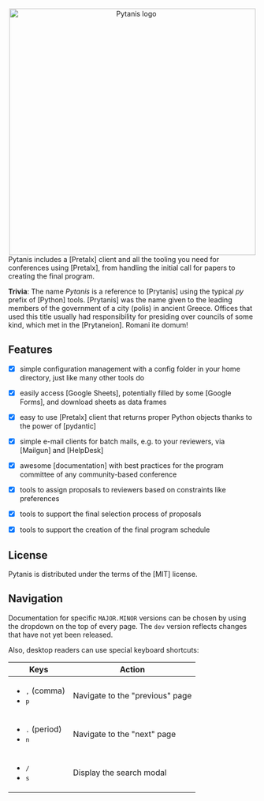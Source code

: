 # ​

<div align="center">
<img src="https://raw.githubusercontent.com/FlorianWilhelm/pytanis/main/docs/assets/images/logo.svg" alt="Pytanis logo" width="500" role="img">
</div>
Pytanis includes a [Pretalx] client and all the tooling you need for conferences using [Pretalx], from handling the initial call for papers to creating the final program.

**Trivia**: The name *Pytanis* is a reference to [Prytanis] using the typical *py* prefix of [Python] tools. [Prytanis]
was the name given  to the leading members of the government of a city (polis) in ancient Greece.  Offices that used this
title usually had responsibility for presiding over councils of some kind, which met in the [Prytaneion]. Romani ite domum!


## Features

- [x] simple configuration management with a config folder in your home directory, just like many other tools do
- [x] easily access [Google Sheets], potentially filled by some [Google Forms], and download sheets as data frames
- [x] easy to use [Pretalx] client that returns proper Python objects thanks to the power of [pydantic]
- [x] simple e-mail clients for batch mails, e.g. to your reviewers, via [Mailgun] and [HelpDesk]
- [x] awesome [documentation] with best practices for the program committee of any community-based conference
- [x] tools to assign proposals to reviewers based on constraints like preferences
- [x] tools to support the final selection process of proposals
- [x] tools to support the creation of the final program schedule


## License

Pytanis is distributed under the terms of the [MIT] license.

## Navigation

Documentation for specific `MAJOR.MINOR` versions can be chosen by using the dropdown on the top of every page. The `dev` version reflects changes that have not yet been released.

Also, desktop readers can use special keyboard shortcuts:

| Keys                                                         | Action                          |
|--------------------------------------------------------------|---------------------------------|
| <ul><li><kbd>,</kbd> (comma)</li><li><kbd>p</kbd></li></ul>  | Navigate to the "previous" page |
| <ul><li><kbd>.</kbd> (period)</li><li><kbd>n</kbd></li></ul> | Navigate to the "next" page     |
| <ul><li><kbd>/</kbd></li><li><kbd>s</kbd></li></ul>          | Display the search modal        |
